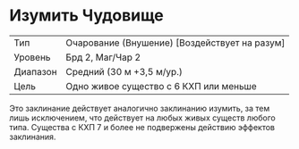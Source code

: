 
# Изумить Чудовище

| | |
|---|---|
|Тип|Очарование (Внушение) [Воздействует на разум]|
|Уровень| Брд 2, Маг/Чар 2|
|Диапазон| Средний (30 м +3,5 м/ур.)|
|Цель| Одно живое существо с 6 КХП или меньше|

Это заклинание действует аналогично
заклинанию изумить, за тем лишь исключением, что действует на любых
живых существ любого типа. Существа
с КХП 7 и более не подвержены действию эффектов заклинания.